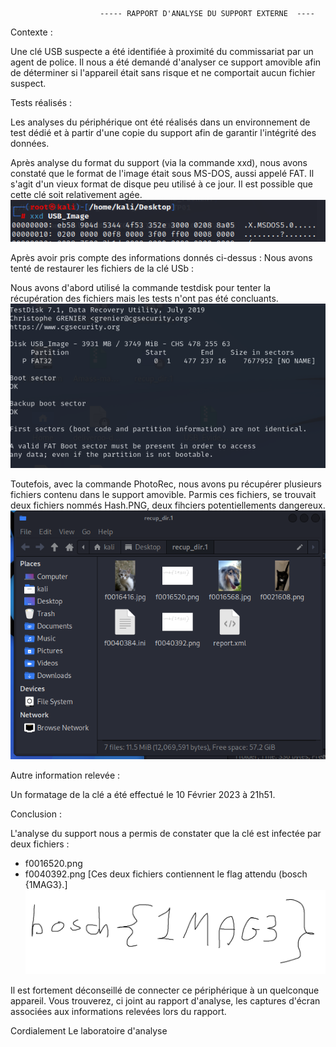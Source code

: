          				----- RAPPORT D'ANALYSE DU SUPPORT EXTERNE  ----

Contexte :

Une clé USB suspecte a été identifiée à proximité du commissariat par un agent de police.
Il nous a été demandé d'analyser ce support amovible afin de déterminer si l'appareil était sans risque et ne comportait aucun fichier suspect.

 
Tests réalisés :

Les analyses du périphérique ont été réalisés dans un environnement de test dédié et à partir d'une copie du support afin de garantir l'intégrité des données.


Après analyse du format du support (via la commande xxd), nous avons constaté que le format de l'image était sous MS-DOS, aussi appelé FAT.
Il s'agit d'un vieux format de disque peu utilisé à ce jour.
Il est possible que cette clé soit relativement agée.
![Format du disque](https://github.com/FlorentIZO/FORENSIC_TP_IZORCHE_FLORENT/blob/main/TP01/IMG/Format.PNG "Format du disque")


Après avoir pris compte des informations donnés ci-dessus :
Nous avons tenté de restaurer les fichiers de la clé USb :

Nous avons d'abord utilisé la commande testdisk pour tenter la récupération des fichiers mais les tests n'ont pas été concluants.
![Test du disque](https://github.com/FlorentIZO/FORENSIC_TP_IZORCHE_FLORENT/blob/main/TP01/IMG/testdisk.PNG "testdisk")


Toutefois, avec la commande PhotoRec, nous avons pu récupérer plusieurs fichiers contenu dans le support amovible.
Parmis ces fichiers, se trouvait deux fichiers nommés Hash.PNG, deux fihciers potentiellements dangereux. 
![contenu dossier](https://github.com/FlorentIZO/FORENSIC_TP_IZORCHE_FLORENT/blob/main/TP01/IMG/dossier.PNG "contenu dossier")


Autre information  relevée :

Un formatage de la clé a été effectué le 10 Février 2023 à 21h51.


Conclusion : 

L'analyse du support nous a permis de constater que la clé est infectée par deux fichiers :
- f0016520.png
- f0040392.png
[Ces deux fichiers contiennent le flag attendu (bosch {1MAG3}.]
![flag](https://github.com/FlorentIZO/FORENSIC_TP_IZORCHE_FLORENT/blob/main/TP01/IMG/Hash.PNG "Flag")


Il est fortement déconseillé de connecter ce périphérique à un quelconque appareil.
Vous trouverez, ci joint au rapport d'analyse, les captures d'écran associées aux informations relevées lors du rapport.

Cordialement
Le laboratoire d'analyse 

